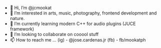 - 👋 Hi, I’m @jcmookat
- 👀 I’m interested in arts, music, photography, frontend development and nature.
- 🌱 I’m currently learning modern C++ for audio plugins (JUCE framework)
- 💞️ I’m looking to collaborate on cooool stuff
- 📫 How to reach me ... (ig) - @jose.cardenas.jr (fb) - fb/mookatph

<!---
jcmookat/jcmookat is a ✨ special ✨ repository because its `README.md` (this file) appears on your GitHub profile.
You can click the Preview link to take a look at your changes.
--->

